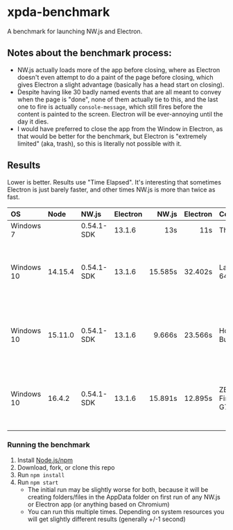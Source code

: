 
# xpda-benchmark

A benchmark for launching NW.js and Electron.


## Notes about the benchmark process:

* NW.js actually loads more of the app before closing, where as Electron doesn't even attempt to do a paint of the page before closing, which gives Electron a slight advantage (basically has a head start on closing).
* Despite having like 30 badly named events that are all meant to convey when the page is "done", none of them actually tie to this, and the last one to fire is actually `console-message`, which still fires before the content is painted to the screen. Electron will be ever-annoying until the day it dies.
* I would have preferred to close the app from the Window in Electron, as that would be better for the benchmark, but Electron is "extremely limited" (aka, trash), so this is literally not possible with it.


## Results

Lower is better. Results use "Time Elapsed". It's interesting that sometimes Electron is just barely faster, and other times NW.js is more than twice as fast.

OS         | Node    | NW.js      | Electron | NW.js   | Electron | Computer            | RAM   | CPU
:--        | :--     | :--        | :--      | --:     | --:      | :--                 | :--   | :--
Windows 7  |         | 0.54.1-SDK | 13.1.6   | 13s     | 11s      | Thinkpad            |       |
Windows 10 | 14.15.4 | 0.54.1-SDK | 13.1.6   | 15.585s | 32.402s  | Latitude 6430u      | 16 GB | Intel Core i7-3687U CPU @ 2.10GHz (2.60 GHz)
Windows 10 | 15.11.0 | 0.54.1-SDK | 13.1.6   |  9.666s | 23.566s  | Home Built PC       | 32 GB | Intel Core i7-6700K CPU @ 4.00GHz (4.00 GHz)
Windows 10 | 16.4.2  | 0.54.1-SDK | 13.1.6   | 15.891s | 12.895s  | ZBook Firefly 15 G7 | 32 GB | Intel Core i7-10610U CPU @ 1.80GHz (2.30 GHz)



### Running the benchmark

1. Install [Node.js/npm](https://nodejs.org)
1. Download, fork, or clone this repo
1. Run `npm install`
1. Run `npm start`
   * The initial run may be slightly worse for both, because it will be creating folders/files in the AppData folder on first run of any NW.js or Electron app (or anything based on Chromium)
   * You can run this multiple times. Depending on system resources you will get slightly different results (generally +/-1 second) 
